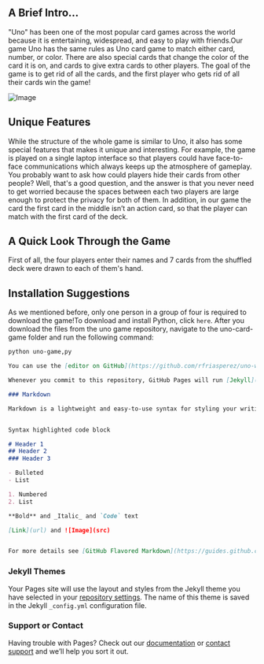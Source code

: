 ## A Brief Intro...
"Uno" has been one of the most popular card games across the world because it is entertaining, widespread, and easy to play with friends.Our game Uno has the same rules as Uno card game to match either card, number, or color. There are also special cards that change the color of the card it is on, and cards to give extra cards to other players. The goal of the game is to get rid of all the cards, and the first player who gets rid of all their cards win the game!



![Image]()


## Unique Features
While the structure of the whole game is similar to Uno, it also has some special features that makes it unique and interesting. For example, the game is played on a single laptop interface so that players could have face-to-face communications which always keeps up the atmosphere of gameplay. You probably want to ask how could players hide their cards from other people? Well, that's a good question, and the answer is that you never need to get worried because the spaces between each two players are large enough to protect the privacy for both of them. In addition, in our game the card the first card in the middle isn’t an action card, so that the player can match with the first card of the deck. 

## A Quick Look Through the Game
First of all, the four players enter their names and 7 cards from the shuffled deck were drawn to each of them's hand.



## Installation Suggestions
As we mentioned before, only one person in a group of four is required to download the game!To download and install Python, click `here`. After you download the files from the uno game repository, navigate to the uno-card-game folder and run the following command:
```markdown
python uno-game,py
```


```markdown
You can use the [editor on GitHub](https://github.com/rfriasperez/uno-website/edit/gh-pages/index.md) to maintain and preview the content for your website in Markdown files.

Whenever you commit to this repository, GitHub Pages will run [Jekyll](https://jekyllrb.com/) to rebuild the pages in your site, from the content in your Markdown files.

### Markdown

Markdown is a lightweight and easy-to-use syntax for styling your writing. It includes conventions for


Syntax highlighted code block

# Header 1
## Header 2
### Header 3

- Bulleted
- List

1. Numbered
2. List

**Bold** and _Italic_ and `Code` text

[Link](url) and ![Image](src)


For more details see [GitHub Flavored Markdown](https://guides.github.com/features/mastering-markdown/).
```
### Jekyll Themes

Your Pages site will use the layout and styles from the Jekyll theme you have selected in your [repository settings](https://github.com/rfriasperez/uno-website/settings/pages). The name of this theme is saved in the Jekyll `_config.yml` configuration file.

### Support or Contact

Having trouble with Pages? Check out our [documentation](https://docs.github.com/categories/github-pages-basics/) or [contact support](https://support.github.com/contact) and we’ll help you sort it out.